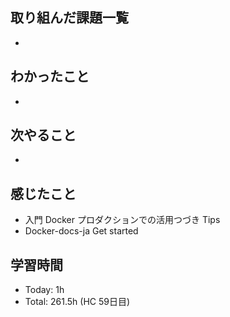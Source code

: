 ## 取り組んだ課題一覧
- 
## わかったこと
- 
## 次やること
- 
## 感じたこと
- 入門 Docker プロダクションでの活用つづき Tips
- Docker-docs-ja Get started
## 学習時間
- Today: 1h
- Total: 261.5h (HC 59日目)
